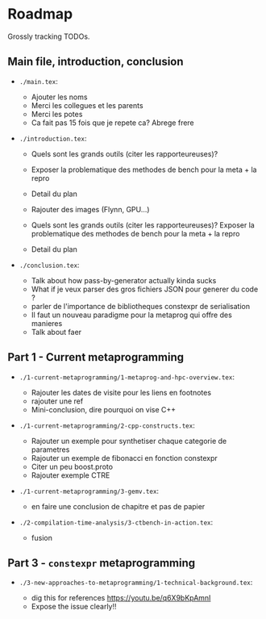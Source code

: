 # Roadmap

Grossly tracking TODOs.

## Main file, introduction, conclusion

- `./main.tex`:

  * Ajouter les noms
  * Merci les collegues et les parents
  * Merci les potes
  * Ca fait pas 15 fois que je repete ca? Abrege frere

- `./introduction.tex`:

  * Quels sont les grands outils (citer les rapporteureuses)?
  * Exposer la problematique des methodes de bench pour la meta + la repro
  * Detail du plan

  * Rajouter des images (Flynn, GPU...)
  * Quels sont les grands outils (citer les rapporteureuses)?
    Exposer la problematique des methodes de bench pour la meta + la repro
  * Detail du plan

- `./conclusion.tex`:

  * Talk about how pass-by-generator actually kinda sucks
  * What if je veux parser des gros fichiers JSON pour generer du code ?
  * parler de l'importance de bibliotheques constexpr de serialisation
  * Il faut un nouveau paradigme pour la metaprog qui offre des manieres
  * Talk about faer

## Part 1 - Current metaprogramming

- `./1-current-metaprogramming/1-metaprog-and-hpc-overview.tex`:

  * Rajouter les dates de visite pour les liens en footnotes
  * rajouter une ref
  * Mini-conclusion, dire pourquoi on vise C++

- `./1-current-metaprogramming/2-cpp-constructs.tex`:

  * Rajouter un exemple pour synthetiser chaque categorie de parametres
  * Rajouter un exemple de fibonacci en fonction constexpr
  * Citer un peu boost.proto
  * Rajouter exemple CTRE

- `./1-current-metaprogramming/3-gemv.tex`:

  * en faire une conclusion de chapitre et pas de papier

- `./2-compilation-time-analysis/3-ctbench-in-action.tex`:

  * fusion

## Part 3 - `constexpr` metaprogramming

- `./3-new-approaches-to-metaprogramming/1-technical-background.tex`:

  * dig this for references https://youtu.be/q6X9bKpAmnI
  * Expose the issue clearly!!
